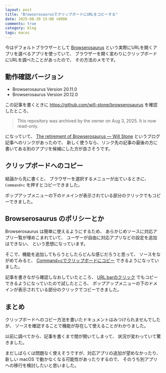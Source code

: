 ```yaml
---
layout: post
title: "BrowserosaurusでクリップボードにURLをコピーする"
date: 2025-08-30 15:00 +0900
comments: true
category: blog
tags: macos
---
```

今はデフォルトブラウザーとして
[Browserosaurus](https://github.com/will-stone/browserosaurus)
という実際にURLを開くアプリを選べるアプリを使っていて、
ブラウザーを開く変わりにクリップボードにURLを調べたことがあったので、
その方法のメモです。

<!--more-->

## 動作確認バージョン

- Browserosaurus Version 20.11.0
- Browserosaurus Version 20.12.0

この記事を書くときに
<https://github.com/will-stone/browserosaurus>
を確認したところ、

> This repository was archived by the owner on Aug 3, 2025. It is now read-only.

になっていて、
[The retirement of Browserosaurus — Will Stone](https://wstone.uk/blog/the-retirement-of-browserosaurus/)
というブログ記事へのリンクがあったので、
新しく使うなら、リンク先の記事の最後の方に書いてある別のアプリを候補にした方が良さそうです。

## クリップボードへのコピー

結論から先に書くと、
ブラウザーを選択するメニューが出ているときに、
`Command+c`
を押すとコピーできました。

ポップアップメニューの下のドメインが表示されている部分のクリックでもコピーできました。

## Browserosaurus のポリシーとか

Browserosaurus は簡単に使えるようにするため、
あらかじめソースに対応アプリ一覧が埋めこまれていて、
ユーザーが自由に対応アプリなどの設定を追加はできない、
という思想になっています。

そこで、機能を追加してもらうとしたらどんな感じだろうと思って、
ソースをながめてみると、
[Command+cでクリップボードにコピー](https://github.com/will-stone/browserosaurus/blob/5a0a8263d7f8de5fb0082e4b53f92fcbd8c7ecd1/src/main/state/middleware.action-hub.ts#L152-L154)
できるようになっていました。

記事を書きながら確認しなおしていたところ、
[URL barのクリック](https://github.com/will-stone/browserosaurus/blob/5a0a8263d7f8de5fb0082e4b53f92fcbd8c7ecd1/src/main/state/middleware.action-hub.ts#L106-L108)
でもコピーできるようになっていたので試したところ、
ポップアップメニューの下のドメインが表示されている部分のクリックでコピーできました。

## まとめ

クリップボードへのコピー方法を書いたドキュメントはみつけられませんでしたが、
ソースを確認することで機能が存在して使えることがわかりました。

以前に調べてから、記事を書くまで間が開いてしまって、
状況が変わっていて驚きました。

まだしばらくは問題なく使えそうですが、対応アプリの追加が望めなかったり、
新しい macOS で動かなくなる可能性があったりするので、
そのうち別アプリへの移行を検討したいと思いました。
